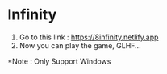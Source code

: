# Infinity
1. Go to this link : https://8infinity.netlify.app
2. Now you can play the game, GLHF...

*Note : Only Support Windows
